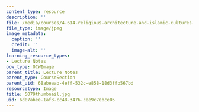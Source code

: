 ```yaml
---
content_type: resource
description: ''
file: /media/courses/4-614-religious-architecture-and-islamic-cultures-fall-2002/6d07abee1af3cc483476cee9c7ebce05_5079thumbnail.jpg
file_type: image/jpeg
image_metadata:
  caption: ''
  credit: ''
  image-alt: ''
learning_resource_types:
- Lecture Notes
ocw_type: OCWImage
parent_title: Lecture Notes
parent_type: CourseSection
parent_uid: 68abeaab-4eff-532c-e858-18d3ffb567bd
resourcetype: Image
title: 5079thumbnail.jpg
uid: 6d07abee-1af3-cc48-3476-cee9c7ebce05
---
```

